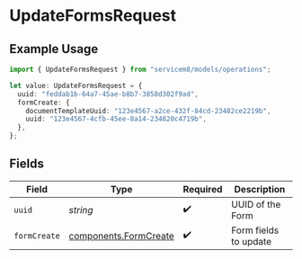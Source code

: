 # UpdateFormsRequest

## Example Usage

```typescript
import { UpdateFormsRequest } from "servicem8/models/operations";

let value: UpdateFormsRequest = {
  uuid: "feddab1b-64a7-45ae-b8b7-3858d302f9ad",
  formCreate: {
    documentTemplateUuid: "123e4567-a2ce-432f-84cd-23482ce2219b",
    uuid: "123e4567-4cfb-45ee-8a14-234820c4719b",
  },
};
```

## Fields

| Field                                                          | Type                                                           | Required                                                       | Description                                                    |
| -------------------------------------------------------------- | -------------------------------------------------------------- | -------------------------------------------------------------- | -------------------------------------------------------------- |
| `uuid`                                                         | *string*                                                       | :heavy_check_mark:                                             | UUID of the Form                                               |
| `formCreate`                                                   | [components.FormCreate](../../models/components/formcreate.md) | :heavy_check_mark:                                             | Form fields to update                                          |